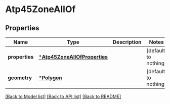 # Atp45ZoneAllOf


## Properties
Name | Type | Description | Notes
------------ | ------------- | ------------- | -------------
**properties** | [***Atp45ZoneAllOfProperties**](Atp45ZoneAllOfProperties.md) |  | [default to nothing]
**geometry** | [***Polygon**](Polygon.md) |  | [default to nothing]


[[Back to Model list]](../README.md#models) [[Back to API list]](../README.md#api-endpoints) [[Back to README]](../README.md)


